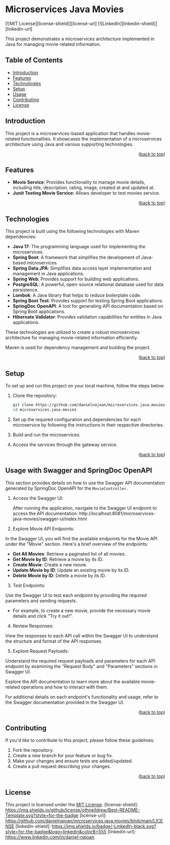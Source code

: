 # Microservices Java Movies

<a name="readme-top"></a>

[![MIT License][license-shield]][license-url]
[![LinkedIn][linkedin-shield]][linkedin-url]

This project demonstrates a microservices architecture implemented in Java for managing movie-related information.

## Table of Contents

- [Introduction](#introduction)
- [Features](#features)
- [Technologies](#technologies)
- [Setup](#setup)
- [Usage](#usage)
- [Contributing](#contributing)
- [License](#license)

## Introduction

This project is a microservices-based application that handles movie-related functionalities. It showcases the implementation of a microservices architecture using Java and various supporting technologies.

<p align="right">(<a href="#readme-top">back to top</a>)</p>

## Features

- **Movie Service**: Provides functionality to manage movie details, including title, description, rating, image, created at and updated at.
- **Junit Testing Movie Service**: Allows developer to test movies service.

<p align="right">(<a href="#readme-top">back to top</a>)</p>

## Technologies

This project is built using the following technologies with Maven dependencies:

- **Java 17**: The programming language used for implementing the microservices.
- **Spring Boot**: A framework that simplifies the development of Java-based microservices.
- **Spring Data JPA**: Simplifies data access layer implementation and management in Java applications.
- **Spring Web**: Provides support for building web applications.
- **PostgreSQL**: A powerful, open-source relational database used for data persistence.
- **Lombok**: A Java library that helps to reduce boilerplate code.
- **Spring Boot Test**: Provides support for testing Spring Boot applications.
- **SpringDoc OpenAPI**: A tool for generating API documentation based on Spring Boot applications.
- **Hibernate Validator**: Provides validation capabilities for entities in Java applications.

These technologies are utilized to create a robust microservices architecture for managing movie-related information efficiently.

Maven is used for dependency management and building the project.

<p align="right">(<a href="#readme-top">back to top</a>)</p>

## Setup

To set up and run this project on your local machine, follow the steps below:

1. Clone the repository:

   ```bash
   git clone https://github.com/danielnajoan/microservices.java.movies.git
   cd microservices.java.movies
   ```

2. Set up the required configuration and dependencies for each microservice by following the instructions in their respective directories.

3. Build and run the microservices.

4. Access the services through the gateway service.

<p align="right">(<a href="#readme-top">back to top</a>)</p>

## Usage with Swagger and SpringDoc OpenAPI

This section provides details on how to use the Swagger API documentation generated by SpringDoc OpenAPI for the `MovieController`.

1. Access the Swagger UI:

   After running the application, navigate to the Swagger UI endpoint to access the API documentation:
   http://localhost:8081/microservices-java-movies/swagger-ui/index.html

2. Explore Movie API Endpoints:

In the Swagger UI, you will find the available endpoints for the Movie API under the "Movie" section. Here's a brief overview of the endpoints:

- **Get All Movies**: Retrieve a paginated list of all movies.
- **Get Movie by ID**: Retrieve a movie by its ID.
- **Create Movie**: Create a new movie.
- **Update Movie by ID**: Update an existing movie by its ID.
- **Delete Movie by ID**: Delete a movie by its ID.

3. Test Endpoints:

Use the Swagger UI to test each endpoint by providing the required parameters and sending requests.

- For example, to create a new movie, provide the necessary movie details and click "Try it out!".

4. Review Responses:

View the responses to each API call within the Swagger UI to understand the structure and format of the API responses.

5. Explore Request Payloads:

Understand the required request payloads and parameters for each API endpoint by examining the "Request Body" and "Parameters" sections in Swagger UI.

Explore the API documentation to learn more about the available movie-related operations and how to interact with them.

For additional details on each endpoint's functionality and usage, refer to the Swagger documentation provided in the Swagger UI.

<p align="right">(<a href="#readme-top">back to top</a>)</p>

## Contributing

If you'd like to contribute to this project, please follow these guidelines:

1. Fork the repository.
2. Create a new branch for your feature or bug fix.
3. Make your changes and ensure tests are added/updated.
4. Create a pull request describing your changes.

<p align="right">(<a href="#readme-top">back to top</a>)</p>

## License

This project is licensed under the [MIT License](LICENSE).
[license-shield]: https://img.shields.io/github/license/othneildrew/Best-README-Template.svg?style=for-the-badge
[license-url]: https://github.com/danielnajoan/microservices.java.movies/blob/main/LICENSE
[linkedin-shield]: https://img.shields.io/badge/-LinkedIn-black.svg?style=for-the-badge&logo=linkedin&colorB=555
[linkedin-url]: https://www.linkedin.com/in/daniel-najoan
